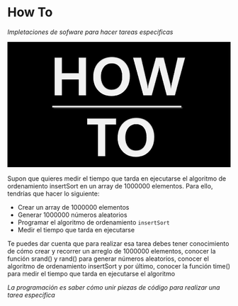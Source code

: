 # How To

_Impletaciones de sofware para hacer tareas especificas_

![](/00.-Sources/Images/HowTo.jpeg)

Supon que quieres medir el tiempo que tarda en ejecutarse el algoritmo de ordenamiento insertSort en un array de 1000000 elementos. Para ello, tendrías que hacer lo siguiente:

- Crear un array de 1000000 elementos
- Generar 1000000 números aleatorios
- Programar el algoritmo de ordenamiento `insertSort`
- Medir el tiempo que tarda en ejecutarse

Te puedes dar cuenta que para realizar esa tarea debes tener conocimiento de cómo crear y recorrer un arreglo de 1000000 elementos, conocer la función srand() y rand() para generar números aleatorios, conocer el algoritmo de ordenamiento insertSort y por último, conocer la función time() para medir el tiempo que tarda en ejecutarse el algoritmo

_La programación es saber cómo unir piezas de código para realizar una tarea específica_
